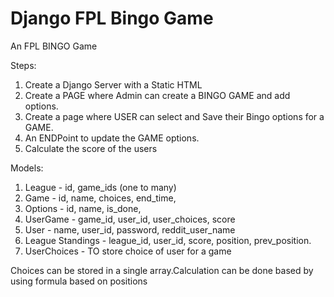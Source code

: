 # Django FPL Bingo Game

An FPL BINGO Game



Steps:
1. Create a Django Server with a Static HTML
2. Create a PAGE where Admin can create a BINGO GAME and add options.
3. Create a page where USER can select and Save their Bingo options for a GAME.
4. An ENDPoint to update the GAME options.
5. Calculate the score of the users


Models:
1. League - id, game_ids (one to many)
1. Game - id, name, choices, end_time,
2. Options - id, name, is_done,
3. UserGame - game_id, user_id, user_choices, score
4. User - name, user_id, password, reddit_user_name
6. League Standings - league_id, user_id, score, position, prev_position.
7. UserChoices - TO store choice of user for a game

Choices can be stored in a single array.Calculation can be done based by using formula based on positions